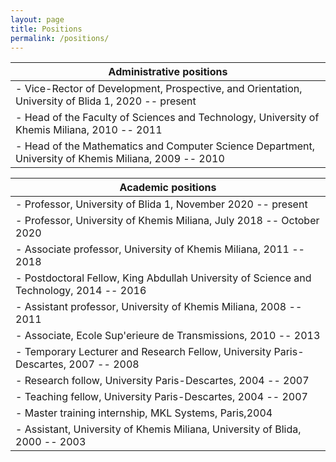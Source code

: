 ```yaml
---
layout: page
title: Positions
permalink: /positions/
---
```


|Administrative positions| 
|----|
|- Vice-Rector of Development, Prospective, and Orientation, University of Blida 1, 2020 -- present
|- Head of the Faculty of Sciences and Technology, University of Khemis Miliana, 2010 -- 2011
|- Head of the Mathematics and Computer Science Department, University of Khemis Miliana, 2009 -- 2010


|Academic positions| 
|----|
|- Professor, University of Blida 1, November 2020 -- present
|- Professor, University of Khemis Miliana, July 2018 -- October 2020
|- Associate professor, University of Khemis Miliana, 2011 -- 2018
|- Postdoctoral Fellow, King Abdullah University of Science and Technology, 2014 -- 2016
|- Assistant professor, University of Khemis Miliana, 2008 -- 2011
|- Associate, Ecole Sup\'erieure de Transmissions, 2010 -- 2013
|- Temporary Lecturer and Research Fellow, University Paris-Descartes, 2007 -- 2008
|- Research follow, University Paris-Descartes, 2004 -- 2007
|- Teaching fellow, University Paris-Descartes, 2004 -- 2007
|- Master training internship, MKL Systems, Paris,2004
|- Assistant, University of Khemis Miliana, University of Blida, 2000 -- 2003
